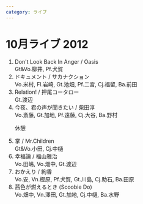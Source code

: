 ```yaml
---
category: ライブ
---
```

# 10月ライブ 2012

<ol class="live">
	<li>Don't Look Back In Anger / Oasis<br />Gt&Vo.柳井, Pf.犬賀</li>
	<li>ドキュメント / サカナクション<br />Vo.米村, Fl.岩崎, Gt.池畑, Pf.二宮, Cj.福留, Ba.前田</li>
	<li>Relation! / 押尾コータロー<br />Gt.渡辺</li>
	<li>今夜、君の声が聞きたい / 柴田淳<br />Vo.斎藤, Gt.加地, Pf.遠藤, Cj.大谷, Ba.野村</li>
	<p>休憩</p>
	<li>掌 / Mr.Children<br />Gt&Vo.小田, Cj.中樋</li>
	<li>幸福論 / 福山雅治<br />Vo.田嶋, Vo.畑中, Gt.渡辺</li>
	<li>おかえり / 絢香<br />Vo.安, Vn.樫原, Pf.犬賀, Gt.川島, Cj.助石, Ba.田原</li>
	<li>茜色が燃えるとき (Scoobie Do)<br />Vo.畑中, Vn.澤田, Gt.加地, Cj.中樋, Ba.水野</li>
</ol>
